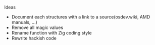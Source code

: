 Ideas
- Document each structures with a link to a source(osdev.wiki, AMD manuals, ...)
- Remove all magic values
- Rename function with Zig coding style
- Rewrite hackish code
